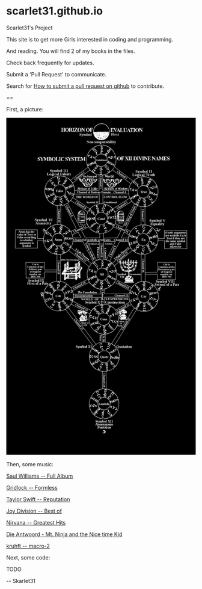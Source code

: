 # scarlet31.github.io
Scarlet31's Project

This site is to get more Girls interested in coding and programming.

And reading.  You will find 2 of my books in the files.

Check back frequently for updates.

Submit a 'Pull Request' to communicate.

Search for [How to submit a pull request on github](https://www.google.com/search?q=how+to+submit+a+pull+request+on+github) to contribute.

==

First, a picture:

![The Kabbevela Fixed](kabbevalah--fixed--2018.png "The Kabbevala Fixed (2018)")

Then, some music:

[Saul Williams -- Full Album](https://www.youtube.com/watch?v=b1S7qTsW5SY&list=PLdwVGhtJhPswZgPUExHdRhi2I6wRI4hOQ)

[Gridlock -- Formless](https://www.youtube.com/watch?v=YFLhE7VmJuw)

[Taylor Swift -- Reputation](https://www.youtube.com/watch?v=T62maKYX9tU&list=PLV1bhAAf21cSxHaqUDyG1meQz3hUPi4eO)

[Joy Division -- Best of](https://www.youtube.com/watch?v=VZ1BOPWbVms)

[Nirvana -- Greatest Hits](https://www.youtube.com/watch?v=UmQWV01xRdg)

[Die Antwoord - Mt. Ninja and the Nice time Kid](https://www.youtube.com/watch?v=d80MG0TZ8mU)

[kruhft -- macro-2](https://www.youtube.com/watch?v=nD1kA0sB8eU)

Next, some code:

TODO

--
Skarlet31
